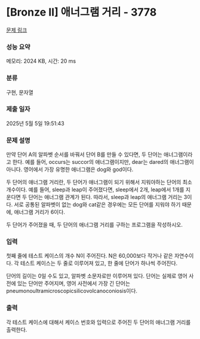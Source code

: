 # [Bronze II] 애너그램 거리 - 3778 

[문제 링크](https://www.acmicpc.net/problem/3778) 

### 성능 요약

메모리: 2024 KB, 시간: 20 ms

### 분류

구현, 문자열

### 제출 일자

2025년 5월 5일 19:51:43

### 문제 설명

<p>
	만약 단어 A의 알파벳 순서를 바꿔서 단어 B를 만들 수 있다면, 두 단어는 애너그램이라고 한다. 예를 들어, occurs는 succor의 애너그램이지만, dear는 dared의 애너그램이 아니다. 영어에서 가장 유명한 애너그램은 dog와 god이다.</p>

<p>
	두 단어의 애너그램 거리란, 두 단어가 애너그램이 되기 위해서 지워야하는 단어의 최소 개수이다. 예를 들어, sleep과 leap이 주어졌다면, sleep에서 2개, leap에서 1개를 지운다면 두 단어는 애너그램 관계가 된다. 따라서, sleep과 leap의 애너그램 거리는 3이다. 서로 공통된 알파벳이 없는 dog와 cat같은 경우에는 모든 단어를 지워야 하기 때문에, 애너그램 거리가 6이다.</p>

<p>
	두 단어가 주어졌을 때, 두 단어의 애너그램 거리를 구하는 프로그램을 작성하시오.</p>

### 입력 

 <p>
	첫째 줄에 테스트 케이스의 개수 N이 주어진다. N은 60,000보다 작거나 같은 자연수이다. 각 테스트 케이스는 두 줄로 이루어져 있고, 한 줄에 단어가 하나씩 주어진다.</p>

<p>
	단어의 길이는 0일 수도 있고, 알파벳 소문자로만 이루어져 있다. 단어는 실제로 영어 사전에 있는 단어만 주어지며, 영어 사전에서 가장 긴 단어는 pneumonoultramicroscopicsilicovolcanoconiosis이다.</p>

### 출력 

 <p>
	각 테스트 케이스에 대해서 케이스 번호와 입력으로 주어진 두 단어의 애너그램 거리를 출력한다.</p>

